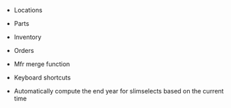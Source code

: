 * Locations
* Parts
* Inventory
* Orders

* Mfr merge function
* Keyboard shortcuts
* Automatically compute the end year for slimselects based on the current time
